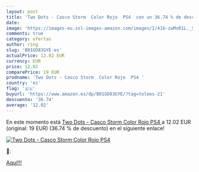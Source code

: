 ```yaml
---
layout: post
title: 'Two Dots - Casco Storm  Color Rojo  PS4  con un 36.74 % de descuento'
date: 
image: 'https://images-eu.ssl-images-amazon.com/images/I/416-zwMsR1L._SL200_.jpg'
comments: true
category: ofertas
author: ring
slug: 'B01GD83GYE-es'
actualPrice: 12.02 EUR
currency: EUR
price: 12.02
comparePrice: 19 EUR
prodname: 'Two Dots - Casco Storm  Color Rojo  PS4 '
country: 'es'
flag: '🇪🇸'
buyurl: 'https://www.amazon.es/dp/B01GD83GYE/?tag=tolees-21'
descuento: '36.74'
average: '12.02'
---
```


En este momento está [Two Dots - Casco Storm  Color Rojo  PS4 ](https://www.amazon.es/dp/B01GD83GYE/?tag=tolees-21) a 12.02 EUR (original: 19 EUR) (36.74 %  de descuento) en el siguiente enlace!

[![Two Dots - Casco Storm  Color Rojo  PS4 ](https://images-eu.ssl-images-amazon.com/images/I/416-zwMsR1L._SL200_.jpg)](https://www.amazon.es/dp/B01GD83GYE/?tag=tolees-21)

🔎:


[Aquí!!!](https://www.amazon.es/dp/B01GD83GYE/?tag=tolees-21)
